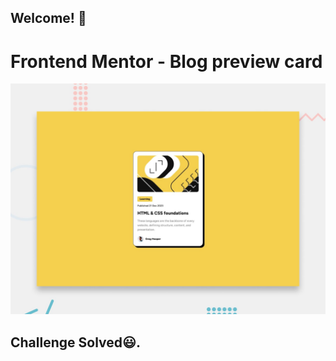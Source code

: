 ## Welcome! 👋

# Frontend Mentor - Blog preview card

![Design preview for the Blog preview card coding challenge](./preview.jpg)

## Challenge Solved😃.
